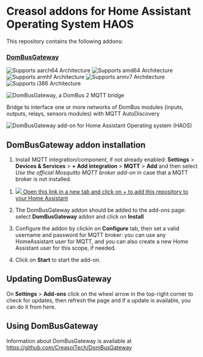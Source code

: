 # Creasol addons for Home Assistant Operating System HAOS

This repository contains the following addons:

### [DomBusGateway](./dombusgateway)

![Supports aarch64 Architecture][aarch64-shield]
![Supports amd64 Architecture][amd64-shield]
![Supports armhf Architecture][armhf-shield]
![Supports armv7 Architecture][armv7-shield]
![Supports i386 Architecture][i386-shield]

![DomBusGateway, a DomBus 2 MQTT bridge](https://images.creasol.it/dombusgateway_block1.webp)

Bridge to interface one or more networks of DomBus modules (inputs, outputs, relays, sensors modules) with MQTT AutoDiscovery

![DomBusGateway add-on for Home Assistant Operating system (HAOS)](https://images.creasol.it/dombusgateway_addon.webp)

## DomBusGateway addon installation

1. Install MQTT integration/component, if not already enabled: **Settings** > **Devices & Services** > **+ Add integration** > **MQTT** > **Add** and then select *Use the official Mosquitto MQTT broker add-on* in case that a MQTT broker is not installed.

[Install Mosquitto broker addon, if not already installed: **Settings** > **Add-ons** > **Add-on store** > **Mosquitto broker** > **Add** and then **Start**]: #

1. <a href="https://my.home-assistant.io/redirect/supervisor_add_addon_repository/?repository_url=https%3A%2F%2Fgithub.com%2FCreasolTech%2Fhomeassistant-addons" target="_blank"><img src="https://my.home-assistant.io/badges/supervisor_add_addon_repository.svg" /> Open this link in a new tab and click on + to add this repository to your Home Assistant</a>

1. The DomBusGateway addon should be added to the add-ons page: select **DomBusGateway** addon and click on **Install** 

1. Configure the addon by clickin on **Configure** tab, then set a valid username and password for MQTT broker: you can use any HomeAssistant user for MQTT, and you can also create a new Home Assistant user for this scope, if needed. 

1. Click on **Start** to start the add-on.


## Updating DomBusGateway

On **Settings** > **Add-ons** click on the wheel arrow in the top-right corner to check for updates, then refresh the page and if a update is available, you can do it from here. 


## Using DomBusGateway

Information about DomBusGateway is available at https://github.com/CreasolTech/DomBusGateway






[aarch64-shield]: https://img.shields.io/badge/aarch64-yes-green.svg
[amd64-shield]: https://img.shields.io/badge/amd64-yes-green.svg
[armhf-shield]: https://img.shields.io/badge/armhf-yes-green.svg
[armv7-shield]: https://img.shields.io/badge/armv7-yes-green.svg
[i386-shield]: https://img.shields.io/badge/i386-yes-green.svg

